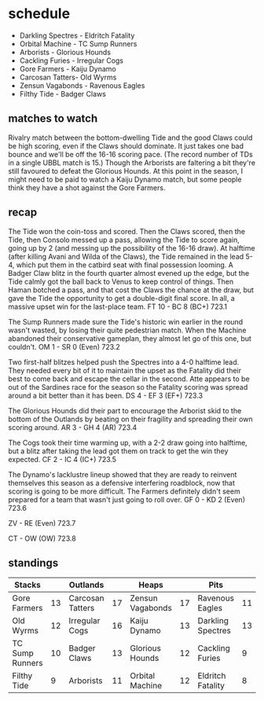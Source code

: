 # schedule

* Darkling Spectres - Eldritch Fatality
* Orbital Machine - TC Sump Runners
* Arborists - Glorious Hounds
* Cackling Furies - Irregular Cogs  
* Gore Farmers - Kaiju Dynamo
* Carcosan Tatters- Old Wyrms
* Zensun Vagabonds - Ravenous Eagles
* Filthy Tide - Badger Claws

## matches to watch

Rivalry match between the bottom-dwelling Tide and the good Claws could be high scoring, even if the Claws should dominate. It just takes one bad bounce and we'll be off the 16-16 scoring pace. (The record number of TDs in a single UBBL match is 15.) Though the Arborists are faltering a bit they're still favoured to defeat the Glorious Hounds. At this point in the season, I might need to be paid to watch a Kaiju Dynamo match, but some people think they have a shot against the Gore Farmers.

## recap

The Tide won the coin-toss and scored. Then the Claws scored, then the Tide, then Consolo messed up a pass, allowing the Tide to score again, going up by 2 (and messing up the possibility of the 16-16 draw). At halftime (after killing Avani and Wilda of the Claws), the Tide remained in the lead 5-4, which put them in the catbird seat with final possession looming. A Badger Claw blitz in the fourth quarter almost evened up the edge, but the Tide calmly got the ball back to Venus to keep control of things. Then Haman botched a pass, and that cost the Claws the chance at the draw, but gave the Tide the opportunity to get a double-digit final score. In all, a massive upset win for the last-place team. FT 10 - BC 8 (BC+) 723.1 

The Sump Runners made sure the Tide's historic win earlier in the round wasn't wasted, by losing their quite pedestrian match. When the Machine abandoned their conservative gameplan, they almost let go of this one, but couldn't. OM 1 - SR 0 (Even) 723.2

Two first-half blitzes helped push the Spectres into a 4-0 halftime lead. They needed every bit of it to maintain the upset as the Fatality did their best to come back and escape the cellar in the second. Atte appears to be out of the Sardines race for the season so the Fatality scoring was spread around a bit better than it has been. DS 4 - EF 3 (EF+) 723.3

The Glorious Hounds did their part to encourage the Arborist skid to the bottom of the Outlands by beating on their fragility and spreading their own scoring around. AR 3 - GH 4 (AR) 723.4

The Cogs took their time warming up, with a 2-2 draw going into halftime, but a blitz after taking the lead got them on track to get the win they expected. CF 2 - IC 4 (IC+) 723.5

The Dynamo's lacklustre lineup showed that they are ready to reinvent themselves this season as a defensive interfering roadblock, now that scoring is going to be more difficult. The Farmers definitely didn't seem prepared for a team that wasn't just going to roll over. GF 0 - KD 2 (Even) 723.6

ZV - RE (Even) 723.7

CT - OW (OW) 723.8

## standings

| Stacks |  | Outlands |  | Heaps |  | Pits |  |
|-------|-----|--|--|------|------|--|--|
| Gore Farmers | 13 | Carcosan Tatters | 17 | Zensun Vagabonds | 17 | Ravenous Eagles | 11 |
| Old Wyrms | 12 | Irregular Cogs | 16 | Kaiju Dynamo | 13 | Darkling Spectres | 13 |
| TC Sump Runners | 10 | Badger Claws | 13 | Glorious Hounds | 12 | Cackling Furies | 9 |
| Filthy Tide | 9 |  Arborists | 11 | Orbital Machine | 12 | Eldritch Fatality | 8 |


